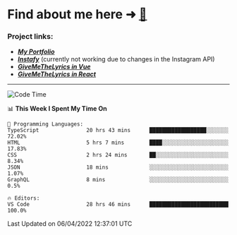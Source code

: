 # Find about me here ➜ [🧑](https://pauabella.dev)

### Project links:
- ***[My Portfolio](https://pauabella.dev)***
- ***[Instafy](https://instafy.me)*** (currently not working due to changes in the Instagram API)
- ***[GiveMeTheLyrics in Vue](https://lyrics.pauabella.dev)***
- ***[GiveMeTheLyrics in React](https://pauabella.dev/GiveMeTheLyrics)***

---
<!--START_SECTION:waka-->
![Code Time](http://img.shields.io/badge/Code%20Time-926%20hrs%2032%20mins-blue)

📊 **This Week I Spent My Time On** 

```text
💬 Programming Languages: 
TypeScript               20 hrs 43 mins      ██████████████████░░░░░░░   72.02% 
HTML                     5 hrs 7 mins        ████░░░░░░░░░░░░░░░░░░░░░   17.83% 
CSS                      2 hrs 24 mins       ██░░░░░░░░░░░░░░░░░░░░░░░   8.34% 
JSON                     18 mins             ░░░░░░░░░░░░░░░░░░░░░░░░░   1.07% 
GraphQL                  8 mins              ░░░░░░░░░░░░░░░░░░░░░░░░░   0.5%

🔥 Editors: 
VS Code                  28 hrs 46 mins      █████████████████████████   100.0%

```


 Last Updated on 06/04/2022 12:37:01 UTC
<!--END_SECTION:waka-->

